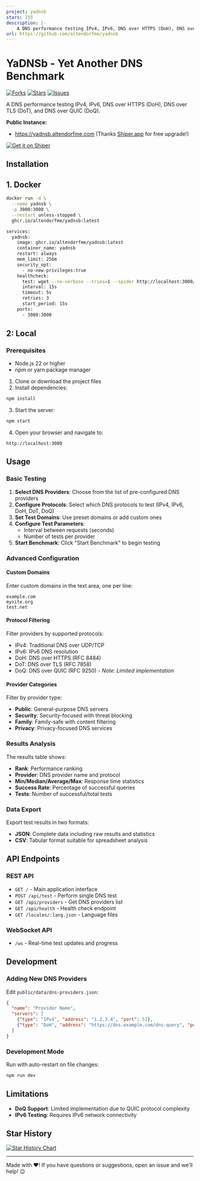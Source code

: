 ```yaml
---
project: yadnsb
stars: 155
description: |-
    A DNS performance testing IPv4, IPv6, DNS over HTTPS (DoH), DNS over TLS (DoT), and DNS over QUIC (DoQ).
url: https://github.com/altendorfme/yadnsb
---
```


# YaDNSb - Yet Another DNS Benchmark

[![Forks](https://img.shields.io/github/forks/altendorfme/yadnsb)](https://github.com/altendorfme/yadnsb/network/members)
[![Stars](https://img.shields.io/github/stars/altendorfme/yadnsb)](https://github.com/altendorfme/yadnsb/stargazers)
[![Issues](https://img.shields.io/github/issues/altendorfme/yadnsb)](https://github.com/altendorfme/yadnsb/issues)

A DNS performance testing IPv4, IPv6, DNS over HTTPS (DoH), DNS over TLS (DoT), and DNS over QUIC (DoQ).

**Public Instance:**
- https://yadnsb.altendorfme.com (Thanks [Shiper.app](https://shiper.app/) for free upgrade!)

[![Get it on Shiper](https://shiper.app/button.svg)](https://shiper.app/deploy?displayName=yadnsb&framework=node&repository=altendorfme/yadnsb&port=3000&basePath=/&maxPreviewDeployments=1&buildParameters={%22nodeVersion%22:%2222.16.0%22,%22packageManager%22:%22auto%22,%22runScript%22:%22start%22,%22buildScript%22:%22build%22})

## Installation

## 1. Docker

```bash
docker run -d \
  --name yadnsb \
  -p 3000:3000 \
  --restart unless-stopped \
  ghcr.io/altendorfme/yadnsb:latest
```

```bash
services:
  yadnsb:
    image: ghcr.io/altendorfme/yadnsb:latest
    container_name: yadnsb
    restart: always
    mem_limit: 256m
    security_opt:
      - no-new-privileges:true
    healthcheck:
      test: wget --no-verbose --tries=1 --spider http://localhost:3000/ || exit 1
      interval: 15s
      timeout: 5s
      retries: 3
      start_period: 15s
    ports:
      - 3000:3000
```

## 2: Local

### Prerequisites

- Node.js 22 or higher
- npm or yarn package manager

1. Clone or download the project files
2. Install dependencies:

```bash
npm install
```

3. Start the server:

```bash
npm start
```

4. Open your browser and navigate to:

```
http://localhost:3000
```

## Usage

### Basic Testing

1. **Select DNS Providers**: Choose from the list of pre-configured DNS providers
2. **Configure Protocols**: Select which DNS protocols to test (IPv4, IPv6, DoH, DoT, DoQ)
3. **Set Test Domains**: Use preset domains or add custom ones
4. **Configure Test Parameters**:
   - Interval between requests (seconds)
   - Number of tests per provider
5. **Start Benchmark**: Click "Start Benchmark" to begin testing

### Advanced Configuration

#### Custom Domains
Enter custom domains in the text area, one per line:
```
example.com
mysite.org
test.net
```

#### Protocol Filtering
Filter providers by supported protocols:
- IPv4: Traditional DNS over UDP/TCP
- IPv6: IPv6 DNS resolution
- DoH: DNS over HTTPS (RFC 8484)
- DoT: DNS over TLS (RFC 7858)
- DoQ: DNS over QUIC (RFC 9250) - *Note: Limited implementation*

#### Provider Categories
Filter by provider type:
- **Public**: General-purpose DNS servers
- **Security**: Security-focused with threat blocking
- **Family**: Family-safe with content filtering
- **Privacy**: Privacy-focused DNS services

### Results Analysis

The results table shows:
- **Rank**: Performance ranking
- **Provider**: DNS provider name and protocol
- **Min/Median/Average/Max**: Response time statistics
- **Success Rate**: Percentage of successful queries
- **Tests**: Number of successful/total tests

### Data Export

Export test results in two formats:
- **JSON**: Complete data including raw results and statistics
- **CSV**: Tabular format suitable for spreadsheet analysis

## API Endpoints

### REST API

- `GET /` - Main application interface
- `POST /api/test` - Perform single DNS test
- `GET /api/providers` - Get DNS providers list
- `GET /api/health` - Health check endpoint
- `GET /locales/:lang.json` - Language files

### WebSocket API

- `/ws` - Real-time test updates and progress


## Development

### Adding New DNS Providers

Edit `public/data/dns-providers.json`:

```json
{
  "name": "Provider Name",
  "servers": [
    {"type": "IPv4", "address": "1.2.3.4", "port": 53},
    {"type": "DoH", "address": "https://dns.example.com/dns-query", "port": 443}
  ]
}
```

### Development Mode

Run with auto-restart on file changes:

```bash
npm run dev
```

## Limitations

- **DoQ Support**: Limited implementation due to QUIC protocol complexity
- **IPv6 Testing**: Requires IPv6 network connectivity

## Star History

[![Star History Chart](https://api.star-history.com/svg?repos=altendorfme/yadnsb&type=Date)](https://star-history.com/#altendorfme/yadnsb&Date)

---

Made with ❤️! If you have questions or suggestions, open an issue and we'll help! 😉
